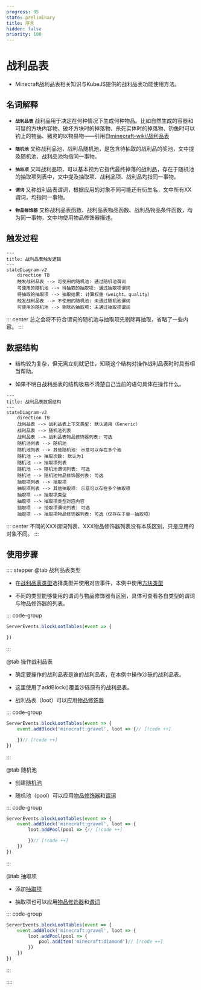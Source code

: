 ```yaml
---
progress: 95
state: preliminary
title: 序言
hidden: false
priority: 100
---
```

# 战利品表

- Minecraft战利品表相关知识与KubeJS提供的战利品表功能使用方法。

## 名词解释

- **`战利品表`** 战利品用于决定在何种情况下生成何种物品。比如自然生成的容器和可疑的方块内容物、破坏方块时的掉落物、杀死实体时的掉落物、钓鱼时可以钓上的物品、猪灵的以物易物——引用自[minecraft-wiki/战利品表](https://zh.minecraft.wiki/w/%E6%88%98%E5%88%A9%E5%93%81%E8%A1%A8)

- **`随机池`** 又称战利品池，战利品随机池，是包含待抽取的战利品的奖池，文中提及随机池、战利品池均指同一事物。

- **`抽取项`** 又叫战利品项，可以基本视为它指代最终掉落的战利品，存在于随机池的抽取项列表中，文中提及抽取项、战利品项、战利品均指同一事物。

- **`谓词`**  又称战利品表谓词，根据应用的对象不同可能还有衍生名，文中所有XX谓词，均指同一事物。

- **`物品修饰器`** 又称战利品表函数、战利品表物品函数、战利品物品条件函数，均为同一事物，文中均使用物品修饰器描述。

## 触发过程

```mermaid
---
title: 战利品表触发逻辑
---
stateDiagram-v2
    direction TB
    触发战利品表 --> 可使用的随机池: 通过随机池谓词
    可使用的随机池 --> 待抽取的抽取项: 通过抽取项谓词
    待抽取的抽取项 --> 抽取结果: 计算权重（weight、quality）
    触发战利品表 --> 不使用的随机池: 未通过随机池谓词
    可使用的随机池 --> 剔除的抽取项: 未通过抽取项谓词
```

::: center
总之会将不符合谓词的随机池与抽取项先剔除再抽取，省略了一些内容。
:::

## 数据结构

- 结构较为复杂，但无需立刻就记住，知晓这个结构对操作战利品表时时具有相当帮助。

- 如果不明白战利品表的结构极易不清楚自己当前的语句具体在操作什么。

```mermaid
---
title: 战利品表数据结构
---
stateDiagram-v2
    direction TB
    战利品表 --> 战利品表上下文类型: 默认通用（Generic）
    战利品表 --> 随机池列表
    战利品表 --> 战利品表物品修饰器列表: 可选
    随机池列表 --> 随机池
    随机池列表 --> 其他随机池: 示意可以存在多个池
    随机池 --> 抽取次数: 默认为1
    随机池 --> 抽取项列表
    随机池 --> 随机池谓词列表: 可选
    随机池 --> 随机池物品修饰器列表: 可选
    抽取项列表 --> 抽取项
    抽取项列表 --> 其他抽取项: 示意可以存在多个抽取项
    抽取项 --> 抽取项类型
    抽取项 --> 抽取项类型对应内容
    抽取项 --> 抽取项谓词列表: 可选
    抽取项 --> 抽取项物品修饰器列表: 可选（仅存在于单一抽取项）
```

::: center
不同的XXX谓词列表、XXX物品修饰器列表没有本质区别，只是应用的对象不同。
:::

## 使用步骤

:::: stepper
@tab 战利品表类型

- 在[战利品表类型](./BasicKnowledge/LootType.md)选择类型并使用对应事件，本例中使用[方块类型](../LootTable/Vanilla/Block.md)

- 不同的类型能够使用的谓词与物品修饰器有区别，具体可查看各自类型的谓词与物品修饰器的列表。

::: code-group

```js [KubeJS]
ServerEvents.blockLootTables(event => {

})
```

:::

@tab 操作战利品表

- 确定要操作的战利品表是谁的战利品表，在本例中操作沙砾的战利品表。

- 这里使用了addBlock()覆盖沙砾原有的战利品表。

- 战利品表（loot）可以应用[物品修饰器](./BasicKnowledge/ItemModifier.md)

::: code-group

```js [KubeJS]
ServerEvents.blockLootTables(event => {
    event.addBlock('minecraft:gravel', loot => {// [!code ++]

    })// [!code ++]
})
```

:::

@tab 随机池

- 创建[随机池](./BasicKnowledge/LootPool.md)

- 随机池（pool）可以应用[物品修饰器](./BasicKnowledge/ItemModifier.md)和[谓词](./BasicKnowledge/Predicate.md)

::: code-group

```js [KubeJS]
ServerEvents.blockLootTables(event => {
    event.addBlock('minecraft:gravel', loot => {
        loot.addPool(pool => {// [!code ++]

        })// [!code ++]
    })
})
```

:::

@tab 抽取项

- 添加[抽取项](./BasicKnowledge/LootEntry.md)

- 抽取项也可以应用[物品修饰器](./BasicKnowledge/ItemModifier.md)和[谓词](./BasicKnowledge/Predicate.md)

::: code-group

```js [KubeJS]
ServerEvents.blockLootTables(event => {
    event.addBlock('minecraft:gravel', loot => {
        loot.addPool(pool => {
            pool.addItem('minecraft:diamond')// [!code ++]
        })
    })
})
```

:::

::::

<!-- ## 战利品表上下文类型

- **`战利品表类型`** 战利品表上下文类型，也称为战利品表类型。

- 类型决定不同战利品表的作用。

- 类型决定不同战利品表的可用的谓词与修饰器。

|   战利品表类型    |   事件    |   示例    |
|:------------:|:---------:|:---------:|
|   方块    |   ServerEvents.blockLootTables   |   [方块类型战利品表](./Block.md)   |
|   实体    |   ServerEvents.entityLootTables   |   [实体类型战利品表](./Entity.md)   |
|   钓鱼    |   ServerEvents.fishingLootTables   |   [钓鱼类型战利品表](./Fish.md)   |
|   礼物    |   ServerEvents.fishingLootTables   |   [礼物类型战利品表](./Gift.md)   |
|   箱子    |   ServerEvents.chestLootTables   |   [箱子类型战利品表](./Chest.md)   |
|   通用    |   ServerEvents.genericLootTables   |   [通用类型战利品表](./Generic.md)   |

## 随机池

- 存在于每个战利品表的随机池列表中，内含抽取项（战利品），每个随机池都有自己的抽取次数设置，触发战利品表时每个随机池进行有放回的独立抽取。

### 添加随机池

- 创建一个新随机池。

- 语句：addPool(pool=>{});

```js
ServerEvents.blockLootTables(event => {
    event.addBlock('minecraft:gravel', loot => {
        loot.addPool(pool => {// [!code ++]
        })// [!code ++]
    })
})
```

### 抽取次数

- **`默认值`** 默认值为1。

- pool.rolls 是一个[数字提供器](../MiscellaneousKnowledge/NumberProvider.md)

- pool.setUniformRolls(min, max) 设置取值范围，接受最小值与最大值

- pool.setBinomialRolls(n, p) 设置二项分布，接受n尝试次数，p每次尝试成功概率，期望次数np

::: code-group

```js [绝对值]
ServerEvents.blockLootTables(event => {
    event.addBlock('minecraft:gravel', loot => {
        loot.addPool(pool => {
            pool.rolls = 1// [!code ++]
        })
    })
})
```

```js [取值范围]
ServerEvents.blockLootTables(event => {
    event.addBlock('minecraft:gravel', loot => {
        loot.addPool(pool => {
            pool.setUniformRolls(1, 1)// [!code ++]
        })
    })
})
```

```js [二项分布]
ServerEvents.blockLootTables(event => {
    event.addBlock('minecraft:gravel', loot => {
        loot.addPool(pool => {
            pool.setBinomialRolls(5, 0.5)// [!code ++]
        })
    })
})
```

:::

## 抽取项

::: warning 注意

- 一些抽取项类型并没有被KubeJS提供原生支持，需写为Json文本格式作为addEntry(...Json)函数的参数传递，但绝大多数情况物品类型已足够使用，其他类型可参考如下链接。
- 可参考：[minecraft-wiki/战利品表#抽取项](https://zh.minecraft.wiki/w/%E6%88%98%E5%88%A9%E5%93%81%E8%A1%A8#%E6%8A%BD%E5%8F%96%E9%A1%B9)
- 可参考：[数据包生成器/战利品表](https://misode.github.io/loot-table/)

:::

### 抽取项类型

|   抽取项类型    |   作用    |   语句    |
|:------------:|:---------:|:---------:|
|   选择    |   从中掉落第一个满足条件的战利品   |   -   |
|   动态    |   用于潜影盒与纹饰陶罐   |   -   |
|   空    |   什么都不掉的战利品   |   addEmpty()   |
|   物品    |   掉落一个物品   |   addItem()   |
|   组    |   掉落一组物品   |   -   |
|   战利品表    |   从另一个战利品表决定掉落什么   |   -   |
|   序列    |   按依次掉落，直到某一项谓词不通过   |   -   |
|   物品标签    |   掉落标签中1个或全部物品   |   -   |

### 添加抽取项

- 示例：

```js
ServerEvents.blockLootTables(event => {
    event.addBlock('minecraft:gravel', loot => {
        loot.addPool(pool => {
            pool.addItem('minecraft:diamond')// [!code ++]
        })
    })
})

```

## 谓词

### 全部谓词类型一览

|   谓词类型    |   作用    |   语句    |   KubeJS原生支持    |   示例    |
|:------------:|:---------:|:---------:|:---------:|:---------:|
|   全部   |   评估一系列战利品表谓词，若它们都通过检查，则评估通过。可从任何上下文调用。   |   -   |   ☐   |   [示例](./Predicate.md#全部)   |
|   任何   |   评估一系列战利品表谓词，若其中任意一个通过检查，则评估通过。可从任何上下文调用。   |   -   |   ☐   |   [示例](./Predicate.md#任何)   |
|   方块状态属性   |   检查方块以及其方块状态。需要战利品上下文提供的方块状态进行检测，若未提供则总是不通过。   |   -   |   ☐   |   [示例](./Predicate.md#方块状态属性)   |
|   伤害来源属性   |   检查伤害来源的属性。需要战利品上下文提供的来源和伤害来源进行检测，若未提供则总是不通过。   |   -   |   ☐   |   [示例](./Predicate.md#伤害来源属性)   |
|   实体属性   |   检查战利品表上下文中的实体。可从任何上下文调用。   |   entityProperties(..args)   |   ☑   |   [示例](./Predicate.md#实体属性)   |
|   实体分数   |   检查实体的记分板分数。   |   entityScores(..args)   |   ☑   |   [示例](./Predicate.md#实体分数)   |
|   取反（非）   |   定义一个谓词列表，当内含谓词不通过时该谓词通过。   |   -   |   ☐   |   [示例](./Predicate.md#取反)   |
|   被玩家击杀   |   检查实体是否死于玩家击杀(死时被玩家攻击过)。   |   killedByPlayer()   |   ☑   |   [示例](./Predicate.md#被玩家击杀)   |
|   检查位置   |   检查当前位置。需要战利品上下文提供的来源进行检测，若未提供则总是不通过。   |   -   |   ☐   |   [示例](./Predicate.md#检查位置)   |
|   匹配工具   |   检查工具。需要战利品上下文提供的工具进行检测，若未提供则总是不通过。   |   -   |   ☐   |   [示例](./Predicate.md#匹配工具)   |
|   随机概率   |   生成一个取值范围为0.0–1.0之间的随机数，并检查其是否小于指定值。可从任何上下文调用。   |   randomChance(..args)   |   ☑   |   [示例](./Predicate.md#随机概率)   |
|   受抢夺附魔影响的随机概率   |   检查随机概率，这个概率会受到抢夺魔咒的等级影响。   |   randomChanceWithLooting(..args)   |   ☑   |   [示例](./Predicate.md#受抢夺附魔影响的随机概率)   |
|   引用谓词文件   |   调用谓词文件并返回其结果。可从任何上下文调用。   |   -   |   ☐   |   [示例](./Predicate.md#引用谓词文件)   |
|   未被爆炸破坏   |   返回成功概率为1/爆炸半径，如果上下文未传递爆炸则始终通过。   |   survivesExplosion()   |   ☑   |   [示例](./Predicate.md#未被爆炸破坏)   |
|   附魔奖励   |   以魔咒等级为索引，从列表中挑选概率通过。需要战利品上下文提供的工具进行检测，如果未提供，则附魔等级被视为 0。   |   -   |   ☐   |   [示例](./Predicate.md#附魔奖励)   |
|   检查时间   |   将当前的游戏时间（更确切地来说，为24000 * 天数 + 当天时间）和给定值进行比较。可从任何上下文调用。   |   -   |   ☐   |   [示例](./Predicate.md#检查时间)   |
|   检查值   |   将一个数与另一个数或范围进行比较。可从任何上下文调用。   |   -   |   ☐   |   [示例](./Predicate.md#检查值)   |
|   检查天气   |   检查当前游戏的天气状态。可从任何上下文调用。   |   -   |   ☐   |   [示例](./Predicate.md#检查天气)   |

### 添加谓词

::: code-group

```js [应用随机池]
ServerEvents.blockLootTables(event => {
    event.addBlock('minecraft:gravel', loot => {
        loot.addPool(pool => {
            pool.addItem('minecraft:diamond')
            pool.survivesExplosion()// [!code ++]
        })
    })
})
```

```js [应用抽取项]
ServerEvents.blockLootTables(event => {
    event.addBlock('minecraft:gravel', loot => {
        loot.addPool(pool => {
            pool.addItem('minecraft:diamond').survivesExplosion()// [!code ++]
        })
    })
})
```

```js [应用物品修饰器]
ServerEvents.blockLootTables(event => {
    event.addBlock('minecraft:gravel', loot => {
        loot.addPool(pool => {
            pool.addItem('minecraft:diamond')
            pool.addConditionalFunction(c => {
                c.name(Component.aqua('测试钻石'))
                c.survivesExplosion()// [!code ++]
            })
        })
    })
})
```

:::

## 物品修饰器

### 全部物品修饰器类型一览

|   物品修饰器类型    |   作用    |   语句    |   KubeJS原生支持    |   示例    |
|:------------:|:---------:|:---------:|:---------:|:---------:|
|   应用奖励公式   |   将预定义的奖励公式应用于物品栈的计数。   |   -   |   ☐   |   [示例](./ItemModifier.md#应用奖励公式)   |
|   复制显示名   |   将实体或方块实体的显示名复制到物品栈NBT中。   |   copyName("block_entity")   |   ☐   |   [示例](./ItemModifier.md#复制实体显示名)   |
|   复制NBT   |   将NBT从指定源复制到项目上。唯一允许的值是"block_entity"   |   -   |   ☐   |   [示例](./ItemModifier.md#复制nbt)   |
|   复制方块状态   |   当物品是由方块产生时，复制方块的方块状态到物品的block_state；否则此物品修饰器不做任何处理。   |   -   |   ☐   |   [示例](./ItemModifier.md#复制方块状态)   |
|   随机附魔   |   为物品附上一个随机的魔咒。魔咒的等级也是随机的。   |   enchantRandomly(..args)   |   ☑   |   [示例](./ItemModifier.md#随机附魔)   |
|   给予等价于经验等级的随机魔咒   |   使用指定的魔咒等级附魔物品（大约等效于使用这个等级的附魔台附魔物品）。   |   enchantWithLevels(..args)   |   ☑   |   [示例](./ItemModifier.md#给予等价于经验等级的随机魔咒)   |
|   设置探险家地图   |   将普通的地图物品变为一个指引到某个结构标签的探险家地图。如果物品不是地图，则不做任何处理。   |   -   |   ☐   |   [示例](./ItemModifier.md#设置探险家地图)   |
|   爆炸损耗   |   如果物品栈是因为方块被爆炸破坏而产生，执行该函数的每个物品有1/爆炸半径的概率消失，物品栈会被分为多个单独的物品计算；否则此物品修饰器不做任何处理。   |   -   |   ☐   |   [示例](./ItemModifier.md#爆炸损耗)   |
|   填充玩家头颅   |   将玩家头颅设置为指定玩家的头颅。如果物品不是玩家头颅则不做任何处理。   |   -   |   ☐   |   [示例](./ItemModifier.md#填充玩家头颅)   |
|   熔炉熔炼   |   将物品转变为用熔炉烧炼后的对应物品。如果物品不可烧炼，则不做任何处理。   |   furnaceSmelt()   |   ☑   |   [示例](./ItemModifier.md#熔炉熔炼)   |
|   限制物品栈数量   |   限制物品数量。   |   -   |   ☐   |   [示例](./ItemModifier.md#限制物品栈数量)   |
|   根据抢夺魔咒调整物品数量   |   决定了抢夺魔咒对该物品数量的影响。如果未使用，抢夺魔咒将对该物品没有效果。   |   lootingEnchant(..args)   |   ☑   |   [示例](./ItemModifier.md#根据抢夺魔咒调整物品数量)   |
|   引用物品修饰器   |   引用另一个物品修饰器。   |   -   |   ☐   |   [示例](./ItemModifier.md#引用物品修饰器)   |
|   设置属性   |   为物品加上属性修饰符。   |   -   |   ☐   |   [示例](./ItemModifier.md#设置属性)   |
|   设置旗帜图案   |   设置旗帜物品的图案。如果物品不是旗帜，则此修饰器不做任何处理。   |   -   |   ☐   |   [示例](./ItemModifier.md#设置旗帜图案)   |
|   设置内容物   |   设置物品的内容物。   |   -   |   ☐   |   [示例](./ItemModifier.md#设置内容物)   |
|   设置物品数量   |   设置该物品的数量。   |   count(..args)   |   ☑   |   [示例](./ItemModifier.md#设置物品数量)   |
|   设置损伤值   |   设置工具的损坏值。   |   damage(..args)   |   ☑   |   [示例](./ItemModifier.md#设置损伤值)   |
|   设置魔咒   |   设置物品的魔咒。   |   -   |   ☐   |   [示例](./ItemModifier.md#设置魔咒)   |
|   设置乐器   |   设置山羊角的种类。如果物品不是山羊角则不做任何处理。   |   -   |   ☐   |   [示例](./ItemModifier.md#设置乐器)   |
|   设置战利品表   |   为一个容器方块物品设定战利品表。   |   -   |   ☐   |   [示例](./ItemModifier.md#设置战利品表)   |
|   设置物品描述   |   为物品添加描述信息。   |   -   |   ☐   |   [示例](./ItemModifier.md#设置物品描述)   |
|   设置物品名   |   添加或修改物品的自定义名称。   |   name(..args)   |   ☑   |   [示例](./ItemModifier.md#设置物品名)   |
|   设置NBT   |   设置物品栈NBT数据。   |   nbt(..args)   |   ☐   |   [示例](./ItemModifier.md#设置nbt)   |
|   设置药水   |   设置物品包含的药水效果标签。   |   -   |   ☐   |   [示例](./ItemModifier.md#设置药水)   |
|   设置迷之炖菜效果   |   为谜之炖菜添加状态效果。   |   -   |   ☐   |   [示例](./ItemModifier.md#设置迷之炖菜状态效果)   |

### 添加物品修饰器

::: code-group

```js [应用战利品表]
ServerEvents.blockLootTables(event => {
    event.addBlock('minecraft:gravel', loot => {
        loot.addPool(pool => {
            pool.addItem('minecraft:diamond')
        })
        // 为战利品表直接应用
        loot.name(Component.red('测试钻石'))// [!code ++]
        // 有条件的物品修饰器
        loot.addConditionalFunction(c => {// [!code ++]
            c.name(Component.aqua('测试钻石'))// [!code ++]
        })// [!code ++]
    })
})
```

```js [应用随机池]
ServerEvents.blockLootTables(event => {
    event.addBlock('minecraft:gravel', loot => {
        loot.addPool(pool => {
            pool.addItem('minecraft:diamond')
            // 为随机池直接应用
            pool.name(Component.red('测试钻石'))// [!code ++]
            // 有条件的物品修饰器
            pool.addConditionalFunction(c => {// [!code ++]
                c.name(Component.aqua('测试钻石'))// [!code ++]
            })// [!code ++]
        })

    })
})
```

```js [应用抽取项]
ServerEvents.blockLootTables(event => {
    event.addBlock('minecraft:gravel', loot => {
        loot.addPool(pool => {
            // 为抽取项直接应用
            pool.addItem('minecraft:diamond').name(Component.red('测试钻石'))// [!code ++]
            // 有条件的物品修饰器
            pool.addItem('minecraft:diamond').addConditionalFunction(c => {// [!code ++]
                c.name(Component.aqua('测试钻石'))// [!code ++]
            })// [!code ++]
        })
    })
})
```

::: -->
